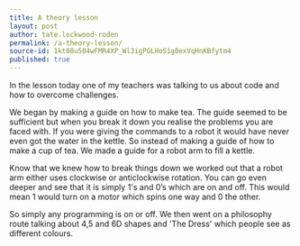 ```yaml
---
title: A theory lesson
layout: post
author: tate.lockwood-roden
permalink: /a-theory-lesson/
source-id: 1kt08u584wFMR4XP_Wl3igPGLHoS1g0exVqHnKBfytm4
published: true
---
```

In the lesson today one of my teachers was talking to us about code and how to overcome challenges. 

We began by making a guide on how to make tea. The guide seemed to be sufficient but when you break it down you realise the problems you are faced with. If you were giving the commands to a robot it would have never even got the water in the kettle. So instead of making a guide of how to make a cup of tea. We made a guide for a robot arm to fill a kettle. 

Know that we knew how to break things down we worked out that a robot arm either uses clockwise or anticlockwise rotation. You can go even deeper and see that it is simply 1's and 0’s which are on and off. This would mean 1 would turn on a motor which spins one way and 0 the other. 

So simply any programming is on or off. We then went on a philosophy route talking about 4,5 and 6D shapes and 'The Dress' which people see as different colours.  

